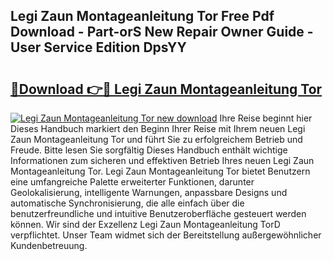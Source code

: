 ## Legi Zaun Montageanleitung Tor Free Pdf Download - Part-orS New Repair Owner Guide - User Service Edition DpsYY

# <h2><a href="http://df89tlw.blite.top/?on=Legi+Zaun+Montageanleitung+Tor">🔗Download 👉🔴 Legi Zaun Montageanleitung Tor</a></h2>

[![Legi Zaun Montageanleitung Tor new download](https://i.imgur.com/lujVjoI.png)](http://df89tlw.blite.top/?on=Legi+Zaun+Montageanleitung+Tor)
Ihre Reise beginnt hier Dieses Handbuch markiert den Beginn Ihrer Reise mit Ihrem neuen Legi Zaun Montageanleitung Tor und führt Sie zu erfolgreichem Betrieb und Freude. Bitte lesen Sie sorgfältig Dieses Handbuch enthält wichtige Informationen zum sicheren und effektiven Betrieb Ihres neuen Legi Zaun Montageanleitung Tor. Legi Zaun Montageanleitung Tor bietet Benutzern eine umfangreiche Palette erweiterter Funktionen, darunter Geolokalisierung, intelligente Warnungen, anpassbare Designs und automatische Synchronisierung, die alle einfach über die benutzerfreundliche und intuitive Benutzeroberfläche gesteuert werden können. Wir sind der Exzellenz Legi Zaun Montageanleitung TorD verpflichtet. Unser Team widmet sich der Bereitstellung außergewöhnlicher Kundenbetreuung.
